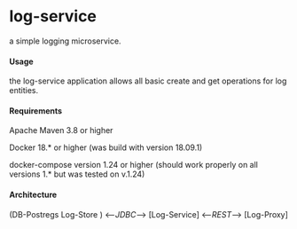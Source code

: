 # log-service
a simple logging microservice.
#### Usage
the log-service application allows all basic create and get operations for log entities.
#### Requirements
Apache Maven 3.8 or higher 

Docker 18.* or higher (was build with version 18.09.1)

docker-compose version 1.24 or higher (should work properly on all versions 1.* but was tested on v.1.24)

#### Architecture
(DB-Postregs Log-Store ) <--*JDBC*--> [Log-Service] <--*REST*--> [Log-Proxy]
